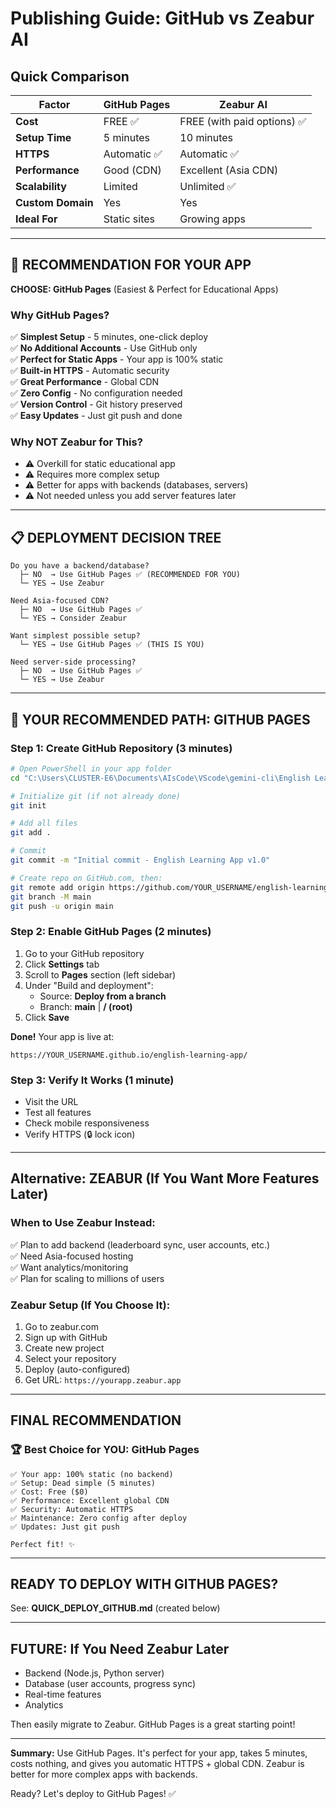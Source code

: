 # Publishing Guide: GitHub vs Zeabur AI

## Quick Comparison

| Factor | GitHub Pages | Zeabur AI |
|--------|--------------|-----------|
| **Cost** | FREE ✅ | FREE (with paid options) ✅ |
| **Setup Time** | 5 minutes | 10 minutes |
| **HTTPS** | Automatic ✅ | Automatic ✅ |
| **Performance** | Good (CDN) | Excellent (Asia CDN) |
| **Scalability** | Limited | Unlimited ✅ |
| **Custom Domain** | Yes | Yes |
| **Ideal For** | Static sites | Growing apps |

---

## 🌟 RECOMMENDATION FOR YOUR APP

**CHOOSE: GitHub Pages** (Easiest & Perfect for Educational Apps)

### Why GitHub Pages?

✅ **Simplest Setup** - 5 minutes, one-click deploy  
✅ **No Additional Accounts** - Use GitHub only  
✅ **Perfect for Static Apps** - Your app is 100% static  
✅ **Built-in HTTPS** - Automatic security  
✅ **Great Performance** - Global CDN  
✅ **Zero Config** - No configuration needed  
✅ **Version Control** - Git history preserved  
✅ **Easy Updates** - Just git push and done  

### Why NOT Zeabur for This?

- ⚠️ Overkill for static educational app
- ⚠️ Requires more complex setup
- ⚠️ Better for apps with backends (databases, servers)
- ⚠️ Not needed unless you add server features later

---

## 📋 DEPLOYMENT DECISION TREE

```
Do you have a backend/database?
  ├─ NO  → Use GitHub Pages ✅ (RECOMMENDED FOR YOU)
  └─ YES → Use Zeabur

Need Asia-focused CDN?
  ├─ NO  → Use GitHub Pages ✅
  └─ YES → Consider Zeabur

Want simplest possible setup?
  └─ YES → Use GitHub Pages ✅ (THIS IS YOU)

Need server-side processing?
  ├─ NO  → Use GitHub Pages ✅
  └─ YES → Use Zeabur
```

---

## 🚀 YOUR RECOMMENDED PATH: GITHUB PAGES

### Step 1: Create GitHub Repository (3 minutes)

```bash
# Open PowerShell in your app folder
cd "C:\Users\CLUSTER-E6\Documents\AIsCode\VScode\gemini-cli\English Learning App Gemini"

# Initialize git (if not already done)
git init

# Add all files
git add .

# Commit
git commit -m "Initial commit - English Learning App v1.0"

# Create repo on GitHub.com, then:
git remote add origin https://github.com/YOUR_USERNAME/english-learning-app.git
git branch -M main
git push -u origin main
```

### Step 2: Enable GitHub Pages (2 minutes)

1. Go to your GitHub repository
2. Click **Settings** tab
3. Scroll to **Pages** section (left sidebar)
4. Under "Build and deployment":
   - Source: **Deploy from a branch**
   - Branch: **main** | **/ (root)**
5. Click **Save**

**Done!** Your app is live at:
```
https://YOUR_USERNAME.github.io/english-learning-app/
```

### Step 3: Verify It Works (1 minute)

- Visit the URL
- Test all features
- Check mobile responsiveness
- Verify HTTPS (🔒 lock icon)

---

## Alternative: ZEABUR (If You Want More Features Later)

### When to Use Zeabur Instead:

✅ Plan to add backend (leaderboard sync, user accounts, etc.)  
✅ Need Asia-focused hosting  
✅ Want analytics/monitoring  
✅ Plan for scaling to millions of users  

### Zeabur Setup (If You Choose It):

1. Go to zeabur.com
2. Sign up with GitHub
3. Create new project
4. Select your repository
5. Deploy (auto-configured)
6. Get URL: `https://yourapp.zeabur.app`

---

## FINAL RECOMMENDATION

### 🏆 Best Choice for YOU: **GitHub Pages**

```
✅ Your app: 100% static (no backend)
✅ Setup: Dead simple (5 minutes)
✅ Cost: Free ($0)
✅ Performance: Excellent global CDN
✅ Security: Automatic HTTPS
✅ Maintenance: Zero config after deploy
✅ Updates: Just git push

Perfect fit! ✨
```

---

## READY TO DEPLOY WITH GITHUB PAGES?

See: **QUICK_DEPLOY_GITHUB.md** (created below)

---

## FUTURE: If You Need Zeabur Later

- Backend (Node.js, Python server)
- Database (user accounts, progress sync)
- Real-time features
- Analytics

Then easily migrate to Zeabur. GitHub Pages is a great starting point!

---

**Summary:** Use GitHub Pages. It's perfect for your app, takes 5 minutes, costs nothing, and gives you automatic HTTPS + global CDN. Zeabur is better for more complex apps with backends.

Ready? Let's deploy to GitHub Pages! ✅
